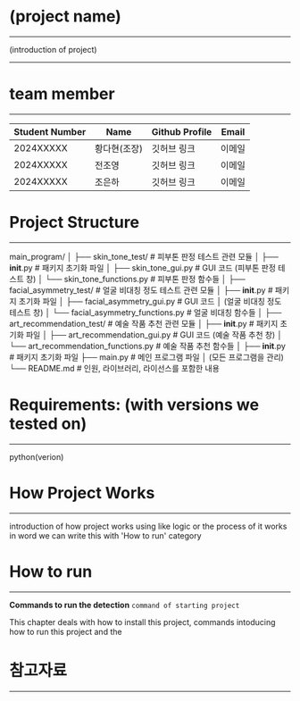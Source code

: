 # (project name)
---
(introduction of project)

---
# team member
---
|Student Number|Name|Github Profile|Email|
|---|------|---|---|
|2024XXXXX|황다현(조장)|깃허브 링크|이메일|
|2024XXXXX|전조영|깃허브 링크|이메일|
|2024XXXXX|조은하|깃허브 링크|이메일|

# Project Structure
---
main_program/
│
├── skin_tone_test/             # 피부톤 판정 테스트 관련 모듈
│   ├── __init__.py             # 패키지 초기화 파일
│   ├── skin_tone_gui.py        # GUI 코드 (피부톤 판정 테스트 창)
│   └── skin_tone_functions.py  # 피부톤 판정 함수들
│
├── facial_asymmetry_test/      # 얼굴 비대칭 정도 테스트 관련 모듈
│   ├── __init__.py             # 패키지 초기화 파일
│   ├── facial_asymmetry_gui.py # GUI 코드 
│                               (얼굴 비대칭 정도 테스트 창)
│   └── facial_asymmetry_functions.py # 얼굴 비대칭 함수들
│
├── art_recommendation_test/    # 예술 작품 추천 관련 모듈
│   ├── __init__.py             # 패키지 초기화 파일
│   ├── art_recommendation_gui.py # GUI 코드 (예술 작품 추천 창)
│   └── art_recommendation_functions.py # 예술 작품 추천 함수들
│
├── __init__.py                 # 패키지 초기화 파일
├── main.py                     # 메인 프로그램 파일 
│                               (모든 프로그램을 관리)
└── README.md            # 인원, 라이브러리, 라이선스를 포함한 내용
# Requirements: (with versions we tested on)
---
python(verion)

# How Project Works
---
introduction of how project works
using like logic or the process of it works in word
we can write this with 'How to run' category

# How to run
---
**Commands to run the detection**
```command of starting project```

This chapter deals with how to install this project, commands intoducing how to run this project and the 
# 참고자료
---
